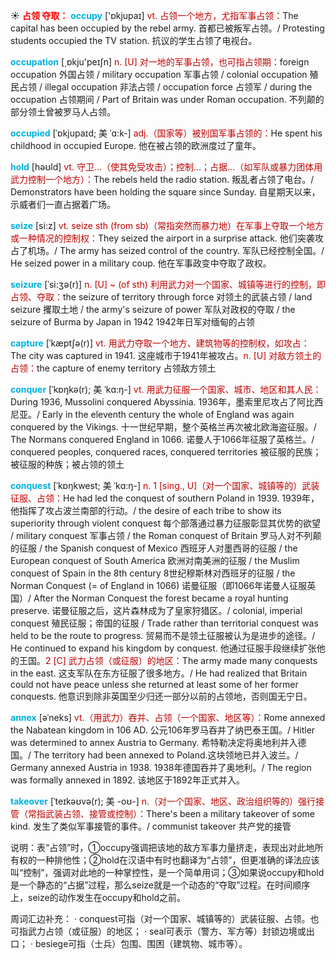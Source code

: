☀ <font color="red">**占领 夺取：**</font>
<font color="sky blue">**occupy**</font> ['ɒkjupaɪ] 
<font color="#c00000">vt. 占领一个地方，尤指军事占领：</font>The capital has been occupied by the rebel army. 首都已被叛军占领。/ Protesting students occupied the TV station. 抗议的学生占领了电视台。

<font color="sky blue">**occupation**</font> [͵ɒkju'peɪʃn] 
<font color="#c00000">n. [U] 对一地的军事占领，也可指占领期：</font>foreign occupation 外国占领 / military occupation 军事占领 / colonial occupation 殖民占领 / illegal occupation 非法占领 / occupation force 占领军 / during the occupation 占领期间 / Part of Britain was under Roman occupation. 不列颠的部分领土曾被罗马人占领。
           
<font color="sky blue">**occupied**</font> [ˈɒkjupaɪd; 美 ˈɑ:k-]
<font color="#c00000">adj.（国家等）被别国军事占领的：</font>He spent his childhood in occupied Europe. 他在被占领的欧洲度过了童年。

<font color="sky blue">**hold**</font> [həʊld] 
<font color="#c00000">vt. 守卫…（使其免受攻击）；控制…；占据…（如军队或暴力团体用武力控制一个地方）：</font>The rebels held the radio station. 叛乱者占领了电台。/ Demonstrators have been holding the square since Sunday. 自星期天以来，示威者们一直占据着广场。

<font color="sky blue">**seize**</font> [si:z] 
<font color="#c00000">vt. seize sth (from sb)（常指突然而暴力地）在军事上夺取一个地方或一种情况的控制权：</font>They seized the airport in a surprise attack. 他们突袭攻占了机场。/ The army has seized control of the country. 军队已经控制全国。/ He seized power in a military coup. 他在军事政变中夺取了政权。
           
<font color="sky blue">**seizure**</font> [ˈsi:ʒə(r)]
<font color="#c00000">n. [U] ~ (of sth) 利用武力对一个国家、城镇等进行的控制，即占领、夺取：</font>the seizure of territory through force 对领土的武装占领 / land seizure 攫取土地 / the army's seizure of power 军队对政权的夺取 / the seizure of Burma by Japan in 1942 1942年日军对缅甸的占领           

<font color="sky blue">**capture**</font> [ˈkæptʃə(r)]
<font color="#c00000">vt. 用武力夺取一个地方、建筑物等的控制权，如攻占：</font>The city was captured in 1941. 这座城市于1941年被攻占。<font color="#c00000">n. [U] 对敌方领土的占领：</font>the capture of enemy territory 占领敌方领土
           
<font color="sky blue">**conquer**</font> [ˈkɒŋkə(r); 美 ˈkɑ:ŋ-] 
<font color="#c00000">vt. 用武力征服一个国家、城市、地区和其人民：</font>During 1936, Mussolini conquered Abyssinia. 1936年，墨索里尼攻占了阿比西尼亚。/ Early in the eleventh century the whole of England was again conquered by the Vikings. 十一世纪早期，整个英格兰再次被北欧海盗征服。/ The Normans conquered England in 1066. 诺曼人于1066年征服了英格兰。/ conquered peoples, conquered races, conquered territories 被征服的民族；被征服的种族；被占领的领土

<font color="sky blue">**conquest**</font> [ˈkɒŋkwest; 美 ˈkɑ:ŋ-]
<font color="#c00000">n. 1 [sing., U]（对一个国家、城镇等的）武装征服、占领：</font>He had led the conquest of southern Poland in 1939. 1939年，他指挥了攻占波兰南部的行动。/ the desire of each tribe to show its superiority through violent conquest 每个部落通过暴力征服彰显其优势的欲望 / military conquest 军事占领 / the Roman conquest of Britain 罗马人对不列颠的征服 / the Spanish conquest of Mexico 西班牙人对墨西哥的征服 / the European conquest of South America 欧洲对南美洲的征服 / the Muslim conquest of Spain in the 8th century 8世纪穆斯林对西班牙的征服 / the Norman Conquest (= of England in 1066) 诺曼征服（即1066年诺曼人征服英国）/ After the Norman Conquest the forest became a royal hunting preserve. 诺曼征服之后，这片森林成为了皇家狩猎区。/ colonial, imperial conquest 殖民征服；帝国的征服 / Trade rather than territorial conquest was held to be the route to progress. 贸易而不是领土征服被认为是进步的途径。/ He continued to expand his kingdom by conquest. 他通过征服手段继续扩张他的王国。<font color="#c00000">2 [C] 武力占领（或征服）的地区：</font>The army made many conquests in the east. 这支军队在东方征服了很多地方。/ He had realized that Britain could not have peace unless she returned at least some of her former conquests. 他意识到除非英国至少归还一部分以前的占领地，否则国无宁日。           

<font color="sky blue">**annex**</font> [əˈneks]
<font color="#c00000">vt.（用武力）吞并、占领（一个国家、地区等）：</font>Rome annexed the Nabatean kingdom in 106 AD. 公元106年罗马吞并了纳巴泰王国。/ Hitler was determined to annex Austria to Germany. 希特勒决定将奥地利并入德国。/ The territory had been annexed to Poland.这块领地已并入波兰。/ Germany annexed Austria in 1938. 1938年德国吞并了奥地利。/ The region was formally annexed in 1892. 该地区于1892年正式并入。
           
<font color="sky blue">**takeover**</font> [ˈteɪkəʊvə(r); 美 -oʊ-]
<font color="#c00000">n.（对一个国家、地区、政治组织等的）强行接管（常指武装占领、接管或控制）：</font>There's been a military takeover of some kind. 发生了类似军事接管的事件。/ communist takeover 共产党的接管

说明：表“占领”时，①occupy强调把该地的敌方军事力量挤走，表现出对此地所有权的一种排他性；②hold在汉语中有时也翻译为“占领”，但更准确的译法应该叫“控制”，强调对此地的一种掌控性，是一个简单用词；③如果说occupy和hold是一个静态的“占据”过程，那么seize就是一个动态的“夺取”过程。在时间顺序上，seize的动作发生在occupy和hold之前。

周词汇边补充：
· conquest可指（对一个国家、城镇等的）武装征服、占领。也可指武力占领（或征服）的地区；
· seal可表示（警方、军方等）封锁边境或出口；
· besiege可指（士兵）包围、围困（建筑物、城市等）。

